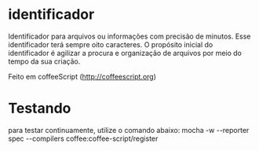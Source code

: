 identificador
==============================

Identificador para arquivos ou informações com precisão de minutos. Esse identificador terá sempre oito caracteres. O propósito inicial do identificador é agilizar a procura e organização de arquivos por meio do tempo da sua criação.

Feito em coffeeScript (http://coffeescript.org)

# Testando

para testar continuamente, utilize o comando abaixo:
mocha -w --reporter spec --compilers coffee:coffee-script/register

